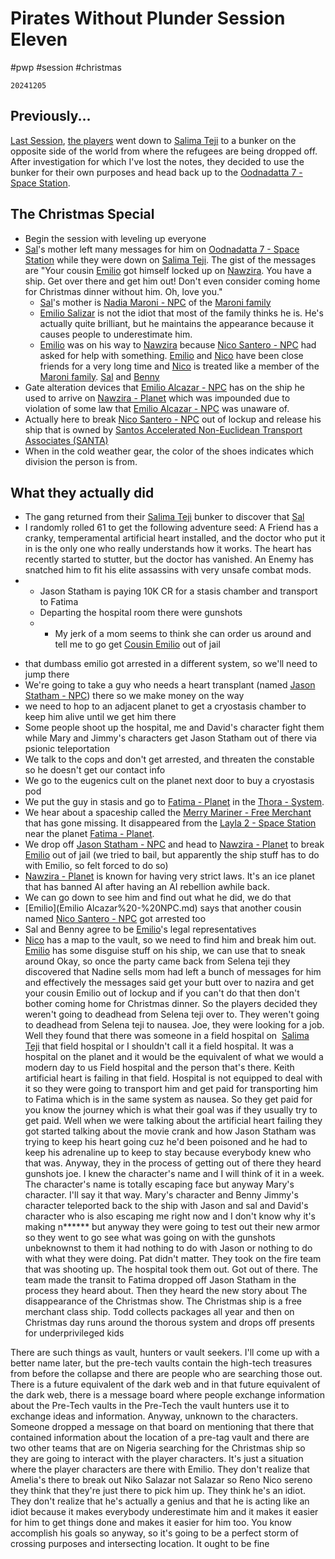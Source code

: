 # Pirates Without Plunder Session Eleven

#pwp #session #christmas 

`20241205`
## Previously...
[Last Session](Pirates%20Without%20Plunder%20Session%20010.md), [the players](Players%20and%20Their%20Characters.md) went down to [Salima Teji](Salima%20Teji%20-%20Planet.md) to a bunker on the opposite side of the world from where the refugees are being dropped off.  After investigation for which I've lost the notes, they decided to use the bunker for their own purposes and head back up to the [Oodnadatta 7 - Space Station](Oodnadatta%207%20-%20Space%20Station.md).

## The Christmas Special
* Begin the session with leveling up everyone
* [Sal](Salizar%20Sal%20Maroni%20-%20PC.md)'s mother left many messages for him on [Oodnadatta 7 - Space Station](Oodnadatta%207%20-%20Space%20Station.md) while they were down on [Salima Teji](Salima%20Teji%20-%20Planet.md). The gist of the messages are "Your cousin [Emilio](Emilio%20Alcazar%20-%20NPC.md) got himself locked up on [Nawzira](Nawzira%20-%20Planet.md).  You have a ship.  Get over there and get him out!  Don't even consider coming home for Christmas dinner without him. Oh, love you."
	* [Sal](Salizar%20Sal%20Maroni%20-%20PC.md)'s mother is [Nadia Maroni - NPC](Nadia%20Maroni%20-%20NPC.md) of the [Maroni family](Maroni%20family.md)
	* [Emilio Salizar](Emilio%20Alcazar%20-%20NPC.md) is not the idiot that most of the family thinks he is.  He's actually quite brilliant, but he maintains the appearance because it causes people to underestimate him.
	* [Emilio](Emilio%20Alcazar%20-%20NPC.md) was on his way to [Nawzira](Nawzira%20-%20Planet.md) because [Nico Santero - NPC](Nico%20Santero%20-%20NPC.md) had asked for help with something.  [Emilio](Emilio%20Alcazar%20-%20NPC.md) and [Nico](Nico%20Santero%20-%20NPC.md) have been close friends for a very long time and [Nico](Nico%20Santero%20-%20NPC.md) is treated like a member of the [Maroni family](Maroni%20family.md).  [Sal](Salizar%20Sal%20Maroni%20-%20PC.md) and [Benny](Benito%20Benny%20Maroni%20-%20PC.md) 
* Gate alteration [](STARS%20WITHOUT%20NUMBER,%20FREE%20EDITION#Pretech,%20Psitech,%20and%20the%20Gates|Pretech) devices that [Emilio Alcazar - NPC](Emilio%20Alcazar%20-%20NPC.md) has on the ship he used to arrive on [Nawzira - Planet](Nawzira%20-%20Planet.md) which was impounded due to violation of some law that [Emilio Alcazar - NPC](Emilio%20Alcazar%20-%20NPC.md) was unaware of.
* Actually here to break [Nico Santero - NPC](Nico%20Santero%20-%20NPC.md) out of lockup and release his ship that is owned by [Santos Accelerated Non-Euclidean Transport Associates (SANTA)](Santos%20Accelerated%20Non-Euclidean%20Transport%20Associates%20(SANTA).md)
* When in the cold weather gear, the color of the shoes indicates which division the person is from.

## What they actually did
* The gang returned from their [Salima Teji](Salima%20Teji%20-%20Planet.md) bunker to discover that [Sal](Salizar%20Sal%20Maroni%20-%20PC.md)
* I randomly rolled 61 to get the following adventure seed: A Friend has a cranky, temperamental artificial heart installed, and the doctor who put it in is the only one who really understands how it works. The heart has recently started to stutter, but the doctor has vanished. An Enemy has snatched him to fit his elite assassins with very unsafe combat mods.
* 
	* Jason Statham  is paying 10K CR for a stasis chamber and transport to Fatima
	* Departing the hospital room there were gunshots
	* - My jerk of a mom seems to think she can order us around and tell me to go get [Cousin Emilio](Cousin%20Emilio) out of jail
- that dumbass emilio got arrested in a different system, so we'll need to jump there
- We're going to take a guy who needs a heart transplant (named [Jason Statham - NPC](Jason%20Statham%20-%20NPC.md)) there so we make money on the way
- we need to hop to an adjacent planet to get a cryostasis chamber to keep him alive until we get him there
- Some people shoot up the hospital, me and David's character fight them while Mary and Jimmy's characters get Jason Statham out of there via psionic teleportation
- We talk to the cops and don't get arrested, and threaten the constable so he doesn't get our contact info
- We go to the eugenics cult on the planet next door to buy a cryostasis pod
- We put the guy in stasis and go to [Fatima - Planet](Fatima%20-%20Planet.md) in the [Thora - System](Thora%20-%20System.md).
- We hear about a spaceship called the [Merry Mariner - Free Merchant](Merry%20Mariner%20-%20Free%20Merchant.md) that has gone missing. It disappeared from the [Layla 2 - Space Station](Layla%202%20-%20Space%20Station.md) near the planet [Fatima - Planet](Fatima%20-%20Planet.md).
- We drop off [Jason Statham - NPC](Jason%20Statham%20-%20NPC.md) and head to [Nawzira - Planet](Nawzira%20-%20Planet.md) to break [Emilio](Emilio%20Alcazar%20-%20NPC.md) out of jail (we tried to bail, but apparently the ship stuff has to do with Emilio, so felt forced to do so)
- [Nawzira - Planet](Nawzira%20-%20Planet.md) is known for having very strict laws. It's an ice planet that has banned AI after having an AI rebellion awhile back.
- We can go down to see him and find out what he did, we do that
- [Emilio](Emilio Alcazar%20-%20NPC.md) says that another cousin named [Nico Santero - NPC](Nico%20Santero%20-%20NPC.md) got arrested too
- Sal and Benny agree to be [Emilio](Emilio%20Alcazar%20-%20NPC.md)'s legal representatives
-  [Nico](Nico%20Santero%20-%20NPC.md)  has a map to the vault, so we need to find him and break him out. [Emilio](Emilio%20Alcazar%20-%20NPC.md) has some disguise stuff on his ship, we can use that to sneak around
Okay, so once the party came back from Selena teji they discovered that Nadine sells mom had left a bunch of messages for him and effectively the messages said get your butt over to nazira and get your cousin Emilio out of lockup and if you can't do that then don't bother coming home for Christmas dinner. So the players decided they weren't going to deadhead from Selena teji over to. They weren't going to deadhead from Selena teji to nausea. Joe, they were looking for a job. Well they found that there was someone in a field hospital on  [Salima Teji](app://obsidian.md/Salima%20Teji%20-%20Planet) that field hospital or I shouldn't call it a field hospital. It was a hospital on the planet and it would be the equivalent of what we would a modern day to us Field hospital and the person that's there. Keith artificial heart is failing in that field. Hospital is not equipped to deal with it so they were going to transport him and get paid for transporting him to Fatima which is in the same system as nausea. So they get paid for you know the journey which is what their goal was if they usually try to get paid. Well when we were talking about the artificial heart failing they got started talking about the movie crank and how Jason Statham was trying to keep his heart going cuz he'd been poisoned and he had to keep his adrenaline up to keep to stay because everybody knew who that was. Anyway, they in the process of getting out of there they heard gunshots joe. I knew the character's name and I will think of it in a week. The character's name is totally escaping face but anyway Mary's character. I'll say it that way. Mary's character and Benny Jimmy's character teleported back to the ship with Jason and sal and David's character who is also escaping me right now and I don't know why it's making n****** but anyway they were going to test out their new armor so they went to go see what was going on with the gunshots unbeknownst to them it had nothing to do with Jason or nothing to do with what they were doing. Pat didn't matter. They took on the fire team that was shooting up. The hospital took them out. Got out of there. The team made the transit to Fatima dropped off Jason Statham in the process they heard about. Then they heard the new story about The disappearance of the Christmas show. The Christmas ship is a free merchant class ship. Todd collects packages all year and then on Christmas day runs around the thorous system and drops off presents for underprivileged kids 

There are such things as vault, hunters or vault seekers. I'll come up with a better name later, but the pre-tech vaults contain the high-tech treasures from before the collapse and there are people who are searching those out. There is a future equivalent of the dark web and in that future equivalent of the dark web, there is a message board where people exchange information about the Pre-Tech vaults in the Pre-Tech the vault hunters use it to exchange ideas and information. Anyway, unknown to the characters. Someone dropped a message on that board on mentioning that there that contained information about the location of a pre-tag vault and there are two other teams that are on Nigeria searching for the Christmas ship so they are going to interact with the player characters. It's just a situation where the player characters are there with Emilio. They don't realize that Amelia's there to break out Niko Salazar not Salazar so Reno Nico sereno they think that they're just there to pick him up. They think he's an idiot. They don't realize that he's actually a genius and that he is acting like an idiot because it makes everybody underestimate him and it makes it easier for him to get things done and makes it easier for him too. You know accomplish his goals so anyway, so it's going to be a perfect storm of crossing purposes and intersecting location. It ought to be fine
